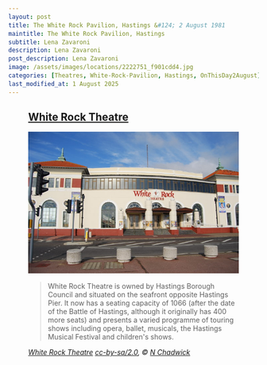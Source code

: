 ```yaml
---
layout: post
title: The White Rock Pavilion, Hastings &#124; 2 August 1981
maintitle: The White Rock Pavilion, Hastings
subtitle: Lena Zavaroni
description: Lena Zavaroni
post_description: Lena Zavaroni
image: /assets/images/locations/2222751_f901cdd4.jpg
categories: [Theatres, White-Rock-Pavilion, Hastings, OnThisDay2August]
last_modified_at: 1 August 2025
---
```


<figure class="fig3">
<div class="CardLayout">
<div class="CardItem">
<h2 id="infobox1" class="infobox"><a href="#infobox1">White Rock Theatre</a></h2>
<div class="CardItem split">
<a href="https://www.geograph.org.uk/photo/2222751"><img src="/assets/images/locations/2222751_f901cdd4.jpg" class="full-width" /></a>
<p></p>
<blockquote>
<p>White Rock Theatre is owned by Hastings Borough Council and situated on the seafront opposite Hastings Pier. It now has a seating capacity of 1066 (after the date of the Battle of Hastings, although it originally has 400 more seats) and presents a varied programme of touring shows including opera, ballet, musicals, the Hastings Musical Festival and children's shows.</p>
</blockquote>
<cite><a class="external-link" href="https://www.geograph.org.uk/photo/2222751">White Rock Theatre</a> <a class="external-link" href="http://creativecommons.org/licenses/by-sa/2.0/">cc-by-sa/2.0</a>, &copy; <a class="external-link" href="https://www.geograph.org.uk/profile/3101">N Chadwick</a></cite>
</div></div></div>
</figure>
